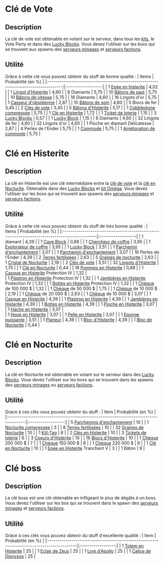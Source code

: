 # Clé de Vote

## Description
La clé de vote est obtenable en votant sur le serveur, dans tous les [kits](https://histeria.fr/wiki/récompenses/kits), le Vote Party et dans des [Lucky Blocks](https://histeria.fr/wiki/blocks/lucky-block). Vous devez l'utiliser sur les boxs qui se trouvent aux spawns des [serveurs minages](https://histeria.fr/wiki/mondes/minage-servers) et [serveurs factions](https://histeria.fr/wiki/mondes/faction-servers).

## Utilité
Grâce à cette clé vous pouvez obtenir du stuff de bonne qualité :
| Items                                                                                 | Probabilité (en %) |
|:-------------------------------------------------------------------------------------:|:------------------:|
| 1 [Epée en histerite](https://histeria.fr/wiki/outils/histerite-sword)                | 4,02               |
| 1 [Lingot d'Histerite](https://histeria.fr/wiki/ressources/histerite)               | 4,60               |
| 8 Diamants                                                                            | 5,75               |
| 10 [Bâtons de saut](https://histeria.fr/wiki/bâtons/jump-stick)                       | 5,75               |
| 10 [Bâtons de vitesse](https://histeria.fr/wiki/bâtons/speed-stick)                   | 5,75               |
| 16 Diamants                                                                           | 4,60               |
| 16 Lingots d'or                                                                       | 5,75               |
| 1 [Casseur d'obsidienne](https://histeria.fr/wiki/objets/obsidian-breaker)            | 2,87               |
| 10 [Bâtons de soin](https://histeria.fr/wiki/bâtons/heal-stick)                       | 4,60               |
| 5 Blocs de fer                                                                        | 3,45               |
| 2 [Clés de vote](https://histeria.fr/wiki/clés/vote-key)                            | 3,45               |
| 5 [Bâtons d'Histerite](https://histeria.fr/wiki/ressources/histerite-stick)               | 5,17               |
| 1 [Cobblestone compressée](https://histeria.fr/wiki/ressources/compress-cobble)        | 5,75               |
| 1 [Clé en Histerite](https://histeria.fr/wiki/clés/histerite-key)                   | 1,72               |
| 1 [Ticket de loterie](https://histeria.fr/wiki/objets/lottery-ticket)                 | 1,15               |
| 3 [Lucky Blocks](https://histeria.fr/wiki/blocs/lucky-block)                          | 0,57               |
| 1 [Lucky Block](https://histeria.fr/wiki/blocs/lucky-block)                           | 1,15               |
| 8 Diamants                                                                            | 4,60               |
| 32 Lingots de fer                                                                     | 4,60               |
| 32 Lingots d'or                                                                       | 4,60               |
| 1 Pioche en diamant Délicatesse                                                       | 2,87               |
| 4 Perles de l'Ender                                                                   | 5,75               |
| 1 [Commode](https://histeria.fr/wiki/blocs/drawer)                                    | 5,75               |
| 1 [Amélioration de commode](https://histeria.fr/wiki/objets/drawer-upgrade)           | 5,75               |


# Clé en Histerite

## Description
La clé en Histerite est une clé intermédiaire entre la [clé de vote](https://histeria.fr/wiki/clés/vote-key) et la [clé en Nocturite](https://histeria.fr/wiki/clés/nocturite-key). Obtenable dans des [Lucky Blocks](https://histeria.fr/wiki/blocs/lucky-block) et [kit Oméga](https://histeria.fr/wiki/récompenses/kits). Vous devez l'utiliser sur les boxs qui se trouvent aux spawns des [serveurs minages](https://histeria.fr/wiki/mondes/minage-servers) et [serveurs factions](https://histeria.fr/wiki/mondes/faction-servers).

## Utilité
Grâce à cette clé vous pouvez obtenir du stuff de très bonne qualité :
| Items                                                                                           | Probabilité (en %) |
|:-----------------------------------------------------------------------------------------------:|:------------------:|
| 1 diamant                                                                                       | 4,39               |
| 1 [Cave Block](https://histeria.fr/wiki/blocs/cave-block)                                       | 0,88               |
| 1 [Chercheur de coffre](https://histeria.fr/wiki/objets/chest-finder)                         | 3,95               |
| 1 [Explorateur de coffre](https://histeria.fr/wiki/objets/chest-explorer)                        | 3,95               |
| 1 [Lucky Block](https://histeria.fr/wiki/blocs/lucky-block)                                     | 3,51               |
| 1 [Parchemin d'enchantement](https://histeria.fr/wiki/objets/forge-note)                                       | 3,07               |
| 1 [Parchemin d'enchantement](https://histeria.fr/wiki/objets/forge-note)                                       | 3,07               |
| 16 Perles de l'Ender                                                                            | 4,39               |
| 2 [Terres fertilisées](https://histeria.fr/wiki/blocs/fertilized-dirt)                          | 2,63               |
| 5 [Graines de nocturite](https://histeria.fr/wiki/ressources/nocturite-seed)                        | 2,63               |
| 1 [Cristal de Nocturite](https://histeria.fr/wiki/ressources/nocturite-crystal)                     | 2,19               |
| 2 [Clés de vote](https://histeria.fr/wiki/clés/vote-key)                                      | 3,51               |
| 32 [Lingots d'Histerite](https://histeria.fr/wiki/ressources/histerite-ingot)                       | 1,75               |
| 1 [Clé en Nocturite](https://histeria.fr/wiki/clés/nocturite-key)                             | 0,44               |
| 16 [Pommes en Histerite](https://histeria.fr/wiki/objets/histerite-apple)                       | 0,88               |
| 1 [Casque en Histerite](https://histeria.fr/wiki/armures/histerite-helmet) Protection IV        | 1,32               |                
| 1 [Plastron en Histerite](https://histeria.fr/wiki/armures/histerite-chestplate) Protection IV  | 1,32               |
| 1 [Jambières en Histerite](https://histeria.fr/wiki/armures/histerite-leggings) Protection IV   | 1,32               |
| 1 [Bottes en Histerite](https://histeria.fr/wiki/armures/histerite-boots) Protection IV         | 1,32               |
| 1 [Chèque](https://histeria.fr/wiki/objets/bank-note) de 100 000 $                    | 1,32               |
| 1 [Chèque](https://histeria.fr/wiki/objets/bank-note) de 50 000 $                     | 1,75               |
| 1 [Chèque](https://histeria.fr/wiki/objets/bank-note) de 10 000 $                     | 2,19               |
| 1 [Chèque](https://histeria.fr/wiki/objets/bank-note) de 20 000 $                     | 2,63               |
| 1 [Chèque](https://histeria.fr/wiki/objets/bank-note) de 10 000 $                     | 3,07               |
| 1 [Casque en Histerite](https://histeria.fr/wiki/armures/histerite-helmet)                      | 4,39               |
| 1 [Plastron en Histerite](https://histeria.fr/wiki/armures/histerite-chestplate)                | 4,39               |
| 1 [Jambières en Histerite](https://histeria.fr/wiki/armures/histerite-leggings)                 | 4,39               |
| 1 [Bottes en Histerite](https://histeria.fr/wiki/armures/histerite-boots)                       | 4,39               |
| 1 [Pioche en Histerite](https://histeria.fr/wiki/outils/histerite-pickaxe)                      | 3,07               |
| 1 [Hache en Histerite](https://histeria.fr/wiki/outils/histerite-axe)                           | 3,07               |               
| 1 [Houe en Histerite](https://histeria.fr/wiki/outils/histerite-hoe)                            | 3,07               |
| 1 [Pelle en Histerite](https://histeria.fr/wiki/outils/histerite-shovel)                        | 3,07               |
| 1 [Eponge puissante](https://histeria.fr/wiki/bâtons/sponger)                                   | 3,51               |
| 1 [Planeur](https://histeria.fr/wiki/objets/hang-glider)                                             | 4,39               |
| 1 [Bloc d'Histerite](https://histeria.fr/wiki/ressources/histerite-block)                           | 4,39               |
| 1 [Bloc de Nocturite](https://histeria.fr/wiki/ressources/nocturite-block)                           | 0,44               |


# Clé en Nocturite

## Description
La clé en Nocturite est obtenable en votant sur le serveur dans des [Lucky Blocks](https://histeria.fr/wiki/blocs/lucky-block).
Vous devez l'utiliser sur les boxs qui se trouvent dans les spawns des [serveurs minages](https://histeria.fr/wiki/mondes/minage-servers) ou [serveurs factions](https://histeria.fr/wiki/mondes/faction-servers).

## Utilité
Grace à ces clés vous pouvez obtenir du stuff :
| Item                                                                                   | Probabilité (en %) |
|:--------------------------------------------------------------------------------------:|:------------------:|
| 5 [Parchemins d'enchantement](https://histeria.fr/wiki/objets/forge-note)                             | 10                 |
| 1 [Nocturite compressée](https://histeria.fr/wiki/ressources/nocturite-compress)           | 3                  |
| 8 [Terres fertilisées](https://histeria.fr/wiki/blocs/fertilized-dirt)                 | 10                 |
| 32 [Graines de Nocturite](https://histeria.fr/wiki/ressources/nocturite-seed)              | 10                 |
| 1 [Kill-Tag](https://histeria.fr/wiki/objets/kill-tag)                                 | 8                  |
| 2 [Clés en Histerite](https://histeria.fr/wiki/clés/histerite-key)                   | 10                 |
| 3 [Tickets de loterie](https://histeria.fr/wiki/objets/lottery-ticket)                 | 6                  |
| 3 [Coeurs d'Histerite](https://histeria.fr/wiki/ressources/histerite-core)                 | 10                 |
| 16 [Blocs d'Histerite](https://histeria.fr/wiki/ressources/histerite-block)                | 10                 |
| 1 [Chèque](https://histeria.fr/wiki/objets/bank-note) 200 000 $              | 7                  |
| 1 [Chèque](https://histeria.fr/wiki/objets/bank-note) 150 000 $              | 8                  |
| 1 [Chèque](https://histeria.fr/wiki/objets/bank-note) 220 000 $              | 6                  |
| 1 [Clé en Nocturite](https://histeria.fr/wiki/clés/nocturite-key)                    | 10                 |
| 1 [Epée en Histerite](https://histeria.fr/wiki/outils/histerite-sword) Tranchant V     | 3                  |
| 1 Bâton                                                                                | 9                  |


# Clé boss

## Description
La clé boss est une clé obtenable en infligeant le plus de dégâts à un boss. Vous devez l'utiliser sur les box qui se trouvent dans le spawn des [serveurs minages](https://histeria.fr/wiki/mondes/minage-servers) et [serveurs factions](https://histeria.fr/wiki/mondes/faction-servers).

## Utilité
Grâce à ces clés vous pouvez obtenir du stuff d'excellente qualité :
| Item                                                                                         | Probabilité (en %) |
|:--------------------------------------------------------------------------------------------:|:------------------:|
| 1 [Totem en Histerite](https://histeria.fr/wiki/objets/histerite-totem)                      | 25                 |
| 1 [Eclair de Zeus](https://histeria.fr/wiki/boss/zeus)                              | 25                 |
| 1 [Lyre d'Apollo](https://histeria.fr/wiki/boss/apollo)                                | 25                 |
| 1 [Calice de Dionysos](https://histeria.fr/wiki/boss/dionysos)                              | 25                 |
